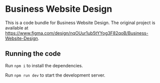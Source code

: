 
  # Business Website Design

  This is a code bundle for Business Website Design. The original project is available at https://www.figma.com/design/nqOUur1ub5tYYog3F82qoB/Business-Website-Design.

  ## Running the code

  Run `npm i` to install the dependencies.

  Run `npm run dev` to start the development server.
  
